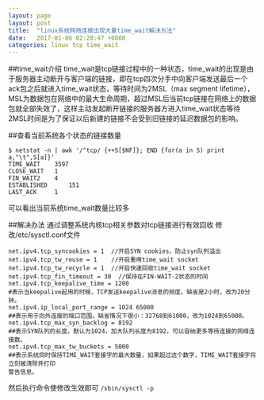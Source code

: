 ```yaml
---
layout: page
layout: post
title:  "linux系统网络连接出现大量time_wait解决方法"
date:   2017-01-06 02:28:47 +0800
categories: linux tcp time_wait
---
```


##time_wait介绍
  time_wait是tcp链接过程中的一种状态，time_wait的出现是由于服务器主动断开与客户端的链接，即在tcp四次分手中向客户端发送最后一个ack包之后就进入time_wait状态，等待时间为2MSL（max segment lifetime），MSL为数据包在网络中的最大生命周期，超过MSL后当前tcp链接在网络上的数据包就全部失效了，这样主动发起断开链接的服务器方进入time_wait状态等待2MSL时间是为了保证以后新建的链接不会受到旧链接的延迟数据包的影响。

##查看当前系统各个状态的链接数量
```
$ netstat -n | awk '/^tcp/ {++S[$NF]}; END {for(a in S) print a,"\t",S[a]}'
TIME_WAIT 	 3597
CLOSE_WAIT 	 1
FIN_WAIT2 	 4
ESTABLISHED 	 151
LAST_ACK 	 1
```
可以看出当前系统time_wait数量比较多

##解决办法
通过调整系统内核tcp相关参数对tcp链接进行有效回收
修改/etc/sysctl.conf文件
```
net.ipv4.tcp_syncookies = 1  //开启SYN cookies，防止syn队列溢出
net.ipv4.tcp_tw_reuse = 1    //开启重用time_wait socket
net.ipv4.tcp_tw_recycle = 1  //开启快速回收time_wait socket
net.ipv4.tcp_fin_timeout = 30  //保持在FIN-WAIT-2状态的时间
net.ipv4.tcp_keepalive_time = 1200
#表示当keepalive起用的时候，TCP发送keepalive消息的频度。缺省是2小时，改为20分钟。
net.ipv4.ip_local_port_range = 1024 65000
##表示用于向外连接的端口范围。缺省情况下很小：32768到61000，改为1024到65000。
net.ipv4.tcp_max_syn_backlog = 8192
##表示SYN队列的长度，默认为1024，加大队列长度为8192，可以容纳更多等待连接的网络连接数。
net.ipv4.tcp_max_tw_buckets = 5000
##表示系统同时保持TIME_WAIT套接字的最大数量，如果超过这个数字，TIME_WAIT套接字将立刻被清除并打印
警告信息。
```
然后执行命令使修改生效即可
```/sbin/sysctl -p```
